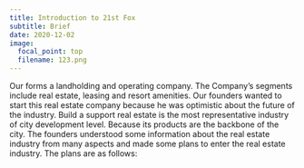```yaml
---
title: Introduction to 21st Fox
subtitle: Brief
date: 2020-12-02
image:
  focal_point: top
  filename: 123.png
---
```

Our forms a landholding and operating company. The Company’s segments include real estate, leasing and resort amenities. Our founders wanted to start this real estate company because he was optimistic about the future of the industry. Build a support real estate is the most representative industry of city development level. Because its products are the backbone of the city. The founders understood some information about the real estate industry from many aspects and made some plans to enter the real estate industry. The plans are as follows: